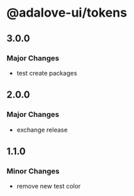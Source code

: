 # @adalove-ui/tokens

## 3.0.0

### Major Changes

- test create packages

## 2.0.0

### Major Changes

- exchange release

## 1.1.0

### Minor Changes

- remove new test color
